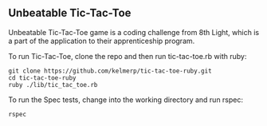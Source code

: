 Unbeatable Tic-Tac-Toe
----
Unbeatable Tic-Tac-Toe game is a coding challenge from 8th Light, which is a part of the application to their apprenticeship program.

To run Tic-Tac-Toe, clone the repo and then run tic-tac-toe.rb with ruby:
````
git clone https://github.com/kelmerp/tic-tac-toe-ruby.git
cd tic-tac-toe-ruby
ruby ./lib/tic_tac_toe.rb
````

To run the Spec tests, change into the working directory and run rspec:
````
rspec
````